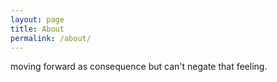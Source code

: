 ```yaml
---
layout: page
title: About
permalink: /about/
---
```


moving forward as consequence but can't negate that feeling.
